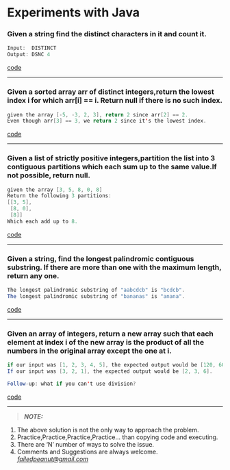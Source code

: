 # Experiments with Java

### Given a string find the distinct characters in it and count it. 
```java
Input:  DISTINCT
Output: DSNC 4
```
[code](https://github.com/failedpeanut/Java/blob/main/failedpeanut/src/com/failedpeanut/DistinctCharactersWithCount.java)

---
### Given a sorted array arr of distinct integers,return the lowest index i for which arr[i] == i. Return null if there is no such index.

```java
given the array [-5, -3, 2, 3], return 2 since arr[2] == 2.
Even though arr[3] == 3, we return 2 since it's the lowest index.
```
[code](https://github.com/failedpeanut/Java/blob/main/failedpeanut/src/com/failedpeanut/LowestIndex.java)

---
### Given a list of strictly positive integers,partition the list into 3 contiguous partitions which each sum up to the same value.If not possible, return null.

```java
given the array [3, 5, 8, 0, 8]
Return the following 3 partitions:
[[3, 5],
 [8, 0],
 [8]]
Which each add up to 8.
```
[code](https://github.com/failedpeanut/Java/blob/main/failedpeanut/src/com/failedpeanut/IntegerListInto3ContiguousPartition.java)

---
### Given a string, find the longest palindromic contiguous substring. If there are more than one with the maximum length, return any one.

```java
The longest palindromic substring of "aabcdcb" is "bcdcb". 
The longest palindromic substring of "bananas" is "anana".
```
[code](https://github.com/failedpeanut/Java/blob/main/failedpeanut/src/com/failedpeanut/PalindromeSubString.java)

---
### Given an array of integers, return a new array such that each element at index i of the new array is the product of all the numbers in the original array except the one at i.

```java
if our input was [1, 2, 3, 4, 5], the expected output would be [120, 60, 40, 30, 24]. 
If our input was [3, 2, 1], the expected output would be [2, 3, 6].

Follow-up: what if you can't use division?
```
[code](https://github.com/failedpeanut/Java/blob/main/failedpeanut/src/com/failedpeanut/ProductOfAllNumbers.java)

---


> **_NOTE:_** <br />
1. The above solution is not the only way to approach the
problem.<br />
2. Practice,Practice,Practice,Practice... than copying code and executing.<br />
3. There are ‘N’ number of ways to solve the issue.<br />
4. Comments and Suggestions are always welcome. *failedpeanut@gmail.com*

